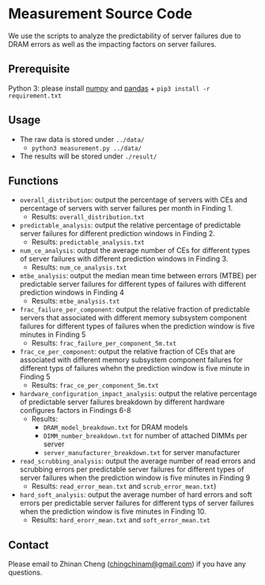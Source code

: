 # Measurement Source Code
We use the scripts to analyze the predictability of server failures due to DRAM errors as well as the impacting factors on server failures.

## Prerequisite
Python 3: please install [numpy](https://numpy.org/) and [pandas](https://pandas.pydata.org/)
	+ `pip3 install -r requirement.txt`

## Usage
+ The raw data is stored under `../data/`
	+ `python3 measurement.py ../data/`
+ The results will be stored under `./result/`

## Functions
+ `overall_distribution`: output the percentage of servers with CEs and percentage of servers with server failures per month in Finding 1.
	+ Results: `overall_distribution.txt`
+ `predictable_analysis`: output the relative percentage of predictable server failures for different prediction windows in Finding 2.
	+ Results: `predictable_analysis.txt` 
+ `num_ce_analysis`: output the average number of CEs for different types of server failures with different prediction windows in Finding 3.
	+ Results: `num_ce_analysis.txt`
+ `mtbe_analysis`: output the median mean time between errors (MTBE) per predictable server failures for different types of failures with different prediction windows in Finding 4 
	+ Results: `mtbe_analysis.txt`
+ `frac_failure_per_component`: output the relative fraction of predictable servers that associated with different memory subsystem component failures for different types of failures when the prediction window is five minutes in Finding 5
	+ Results: `frac_failure_per_component_5m.txt`
+  `frac_ce_per_component`: output the relative fraction of CEs that are associated with different memory subsystem component failures for different typs of failures whehn the prediction window is five minute in Finding 5
	+ Results: `frac_ce_per_component_5m.txt`
+ `hardware_configuration_impact_analysis`: output the relative percentage of predictable server failures breakdown by different hardware configures factors in Findings 6-8
	+ Results:
		+ `DRAM_model_breakdown.txt` for DRAM models
		+ `DIMM_number_breakdown.txt` for number of attached DIMMs per server
		+ `server_manufacturer_breakdown.txt` for server manufacturer
+ `read_scrubbing_analysis`: output the average number of read errors and scrubbing errors per predictable server failures for different types of server failures when the prediction window is five minutes in Finding 9
	+ Results: `read_error_mean.txt` and `scrub_error_mean.txt`)
+ `hard_soft_analysis`: output the average number of hard errors and soft errors per predictable server failures for different typs of server failures when the prediction window is five minutes in Finding 10.
	+ Results: `hard_erorr_mean.txt` and `soft_error_mean.txt` 

## Contact
Please email to Zhinan Cheng (chingchinam@gmail.com) if you have any questions.
